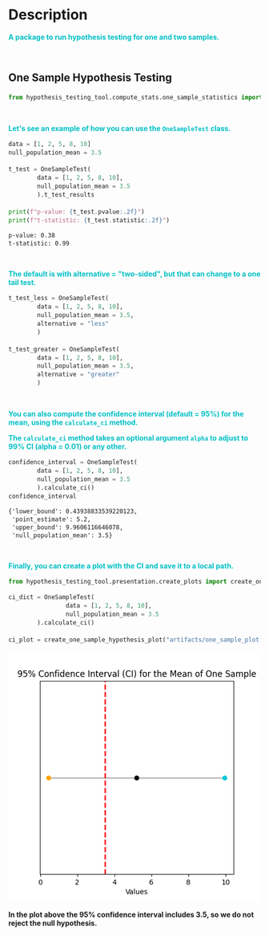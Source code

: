 # Description

<span style="color: #00BFC4;">**A package to run hypothesis testing for one and two samples.**</span>

<br>

## One Sample Hypothesis Testing


```python
from hypothesis_testing_tool.compute_stats.one_sample_statistics import OneSampleTest
```

<br>

<span style="color: #00BFC4;">**Let's see an example of how you can use the `OneSampleTest` class.**</span>



```python
data = [1, 2, 5, 8, 10]
null_population_mean = 3.5

t_test = OneSampleTest(
        data = [1, 2, 5, 8, 10],
        null_population_mean = 3.5
        ).t_test_results

print(f"p-value: {t_test.pvalue:.2f}")
print(f"t-statistic: {t_test.statistic:.2f}")
```

    p-value: 0.38
    t-statistic: 0.99


<br>

<span style="color: #00BFC4;">**The default is with alternative = "two-sided", but that can change to a one tail test.**</span>


```python
t_test_less = OneSampleTest(
        data = [1, 2, 5, 8, 10],
        null_population_mean = 3.5,
        alternative = "less"
        )

t_test_greater = OneSampleTest(
        data = [1, 2, 5, 8, 10],
        null_population_mean = 3.5,
        alternative = "greater"
        )
```

<br>

<span style="color: #00BFC4;">**You can also compute the confidence interval (default = 95%) for the mean, using the `calculate_ci` method.**</span>

<span style="color: #00BFC4;">**The `calculate_ci` method takes an optional argument `alpha` to adjust to 99% CI (alpha = 0.01) or any other.**</span>



```python
confidence_interval = OneSampleTest(
        data = [1, 2, 5, 8, 10],
        null_population_mean = 3.5
        ).calculate_ci()
confidence_interval
```




    {'lower_bound': 0.43938833539220123,
     'point_estimate': 5.2,
     'upper_bound': 9.9606116646078,
     'null_population_mean': 3.5}



<br>

<span style="color: #00BFC4;">**Finally, you can create a plot with the CI and save it to a local path.**</span>


```python
from hypothesis_testing_tool.presentation.create_plots import create_one_sample_hypothesis_plot

```


```python
ci_dict = OneSampleTest(
                data = [1, 2, 5, 8, 10],
                null_population_mean = 3.5
        ).calculate_ci()

ci_plot = create_one_sample_hypothesis_plot("artifacts/one_sample_plot.png", ci_dict)
```

<img src="artifacts/one_sample_plot.png" >

**In the plot above the 95% confidence interval includes 3.5, so we do not reject the null hypothesis.**
